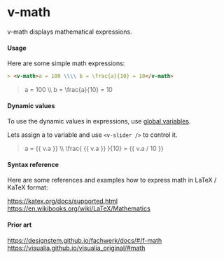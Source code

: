 # v-math

v-math displays mathematical expressions.

#### Usage

Here are some simple math expressions:

```md
> <v-math>a = 100 \\\\ b = \frac{a}{10} = 10</v-math>
```

> <v-math>a = 100 \\\\ b = \frac{a}{10} = 10</v-math>

<p />

#### Dynamic values

To use the dynamic values in expressions, use [global variables](/utils/variables).

Lets assign <v-math>a</v-math> to variable and use `<v-slider />` to control it.

> <v-math>a = {{ v.a }} \\\\ \frac{ {{ v.a }} }{10} = {{ v.a / 10 }}</v-math>

<v-slider v-model="v.a" />

#### Syntax reference

Here are some references and examples how to express math in LaTeX / KaTeX format:

https://katex.org/docs/supported.html
https://en.wikibooks.org/wiki/LaTeX/Mathematics

#### Prior art

https://designstem.github.io/fachwerk/docs/#/f-math
https://visualia.github.io/visualia_original/#math
